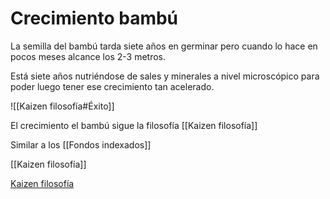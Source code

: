 # Crecimiento bambú

La semilla del bambú tarda siete años en germinar pero cuando lo hace en pocos meses alcance los 2-3 metros. 

Está siete años nutriéndose de sales y minerales a nivel microscópico para poder luego tener ese crecimiento tan acelerado. 

![[Kaizen filosofía#Éxito]]

El crecimiento el bambú sigue la filosofía [[Kaizen filosofía]]  

Similar a los [[Fondos indexados]]

[[Kaizen filosofía]]

[Kaizen filosofía](Kaizen%20filosofía.md)



